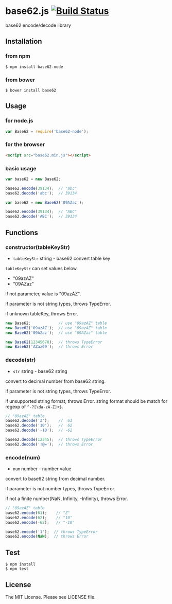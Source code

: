 # base62.js [![Build Status](https://travis-ci.org/sasaplus1/base62.js.png)](https://travis-ci.org/sasaplus1/base62.js)

base62 encode/decode library

## Installation

### from npm

    $ npm install base62-node

### from bower

    $ bower install base62

## Usage

### for node.js

```js
var Base62 = require('base62-node');
```

### for the browser

```html
<script src="base62.min.js"></script>
```

### basic usage

```js
var base62 = new Base62;

base62.encode(39134);  // "abc"
base62.decode('abc');  // 39134
```

```js
var base62 = new Base62('09AZaz');

base62.encode(39134);  // "ABC"
base62.decode('ABC');  // 39134
```

## Functions

### constructor(tableKeyStr)

* `tableKeyStr` string - base62 convert table key

`tableKeyStr` can set values below.

* "09azAZ"
* "09AZaz"

if not parameter, value is "09azAZ".

if parameter is not string types, throws TypeError.

if unknown tableKey, throws Error.

```js
new Base62;            // use "09azAZ" table
new Base62('09azAZ');  // use "09azAZ" table
new Base62('09AZaz');  // use "09AZaz" table

new Base62(12345678);  // throws TypeError
new Base62('AZaz09');  // throws Error
```

### decode(str)

* `str` string - base62 string

convert to decimal number from base62 string.

if parameter is not string types, throws TypeError.

if unsupported string format, throws Error.
string format should be match for regexp of `^-?[\da-zA-Z]+$`.

```js
// "09azAZ" table
base62.decode('Z');    //  61
base62.decode('10');   //  62
base62.decode('-10');  // -62

base62.decode(12345);  // throws TypeError
base62.decode('!@=');  // throws Error
```

### encode(num)

* `num` number - number value

convert to base62 string from decimal number.

if parameter is not number types, throws TypeError.

if not a finite number(NaN, Infinity, -Infinity), throws Error.

```js
// "09azAZ" table
base62.encode(61);    // "Z"
base62.encode(62);    // "10"
base62.encode(-62);   // "-10"

base62.encode('1');  // throws TypeError
base62.encode(NaN);  // throws Error
```

## Test

    $ npm install
    $ npm test

## License

The MIT License. Please see LICENSE file.
